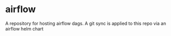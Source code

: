 # airflow
A repository for hosting airflow dags. A git sync is applied to this repo via an airflow helm chart
